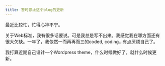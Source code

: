 ```yaml
---
title: 暂时停止这个blog的更新
---
```

最近比较忙，忙得心神不宁。

关于Web标准，我有很多话要说。可是我总是写不出来。我感觉我在哪方面还有很大欠缺。一年了，我依然一而再再而三的coded, coding...有点厌烦自己了。

我打算近期自己设计一个Wordpress theme，什么时候做好了，就什么时候更新。